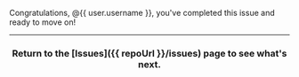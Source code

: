 Congratulations, @{{ user.username }}, you've completed this issue and ready to move on!

<hr>
<h3 align="center">Return to the [Issues]({{ repoUrl }}/issues) page to see what's next.</h3>
